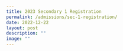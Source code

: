 ```yaml
---
title: 2023 Secondary 1 Registration
permalink: /admissions/sec-1-registration/
date: 2022-12-22
layout: post
description: ""
image: ""
---
```

